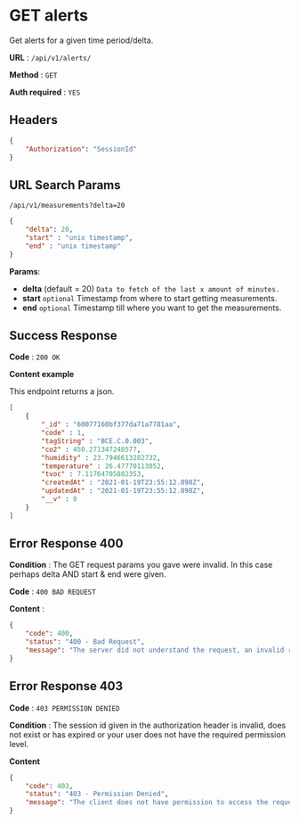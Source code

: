 # GET alerts

Get alerts for a given time period/delta.

**URL** : `/api/v1/alerts/`

**Method** : `GET`

**Auth required** : `YES`

## Headers

```json
{
    "Authorization": "SessionId"
}
```

## URL Search Params

`/api/v1/measurements?delta=20`
```json
{
    "delta": 20,
    "start" : "unix timestamp",
    "end" : "unix timestamp"
}
```
**Params**:
 - **delta** (default = 20)
    `Data to fetch of the last x amount of minutes.`
 - **start**
    `optional` Timestamp from where to start getting measurements.
 - **end**
    `optional` Timestamp till where you want to get the measurements.

## Success Response

**Code** : `200 OK`

**Content example**

This endpoint returns a json.
```json
[
    {
        "_id" : "60077160bf377da71a7781aa",
        "code" : 1,
        "tagString" : "BCE.C.0.003",
        "co2" : 450.271347248577,
        "humidity" : 23.7946613282732,
        "temperature" : 26.47770113852,
        "tvoc" : 7.11764705882353,
        "createdAt" : "2021-01-19T23:55:12.898Z",
        "updatedAt" : "2021-01-19T23:55:12.898Z",
        "__v" : 0
    }
]
```

## Error Response 400

**Condition** : The GET request params you gave were invalid. In this case perhaps delta AND start & end were given.

**Code** : `400 BAD REQUEST`

**Content** :

```json
{
    "code": 400,
    "status": "400 - Bad Request",
    "message": "The server did not understand the request, an invalid request body or headers may have been given."
}
```

## Error Response 403

**Code** : `403 PERMISSION DENIED`

**Condition** : The session id given in the authorization header is invalid, does not exist or has expired or your user does not have the required permission level.

**Content**

```json
{
    "code": 403,
    "status": "403 - Permission Denied",
    "message": "The client does not have permission to access the requested resource."
}
```